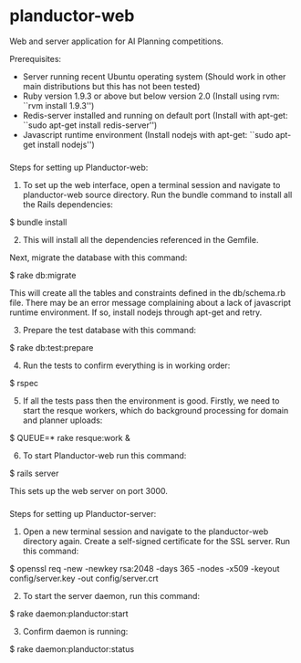 planductor-web
==============
Web and server application for AI Planning competitions.

Prerequisites:
 - Server running recent Ubuntu operating system (Should work in other main distributions but this has not been tested)
 - Ruby version 1.9.3 or above but below version 2.0 (Install using rvm: ``rvm install 1.9.3'')
 - Redis-server installed and running on default port (Install with apt-get: ``sudo apt-get install redis-server'')
 - Javascript runtime environment (Install nodejs with apt-get: ``sudo apt-get install nodejs'')

###

Steps for setting up Planductor-web:

1. To set up the web interface, open a terminal session and navigate to planductor-web source directory. Run the bundle command to install all the Rails dependencies:

$ bundle install

2. This will install all the dependencies referenced in the Gemfile.

Next, migrate the database with this command:

$ rake db:migrate

This will create all the tables and constraints defined in the db/schema.rb file.  There may be an error message complaining about a lack of javascript runtime environment. If so, install nodejs through apt-get and retry.

3. Prepare the test database with this command:

$ rake db:test:prepare

4. Run the tests to confirm everything is in working order:

$ rspec

5. If all the tests pass then the environment is good. Firstly, we need to start the resque workers, which do background processing for domain and planner uploads:

$ QUEUE=* rake resque:work &

6. To start Planductor-web run this command:

$ rails server

This sets up the web server on port 3000.

###

Steps for setting up Planductor-server:

1. Open a new terminal session and navigate to the planductor-web directory again. Create a self-signed certificate for the SSL server. Run this command:

$ openssl req -new -newkey rsa:2048 -days 365 -nodes -x509 -keyout config/server.key -out config/server.crt

2. To start the server daemon, run this command:

$ rake daemon:planductor:start

3. Confirm daemon is running:

$ rake daemon:planductor:status
